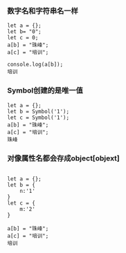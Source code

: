 <!--
 * @Author: your name
 * @Date: 2021-03-03 20:38:19
 * @LastEditTime: 2021-03-03 21:01:55
 * @LastEditors: Please set LastEditors
 * @Description: In User Settings Edit
 * @FilePath: /interview/questions/day01/README.md
-->

### 数字名和字符串名一样
```
let a = {};
let b= "0";
let c = 0;
a[b] = "珠峰";
a[c] = "培训";

console.log(a[b]);
培训
```
### Symbol创建的是唯一值
```
let a = {};
let b = Symbol('1');
let c = Symbol('1');
a[b] = "珠峰";
a[c] = "培训";
珠峰
```
### 对像属性名都会存成object[objext]
```

let a = {};
let b = {
    n:'1'
}
let c = {
    m:'2'
}

a[b] = "珠峰";
a[c] = "培训";
培训
```


    